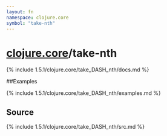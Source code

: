 ```yaml
---
layout: fn
namespace: clojure.core
symbol: "take-nth"
---
```


# [clojure.core](../)/take-nth

{% include 1.5.1/clojure.core/take_DASH_nth/docs.md %}

##Examples

{% include 1.5.1/clojure.core/take_DASH_nth/examples.md %}
## Source
{% include 1.5.1/clojure.core/take_DASH_nth/src.md %}

